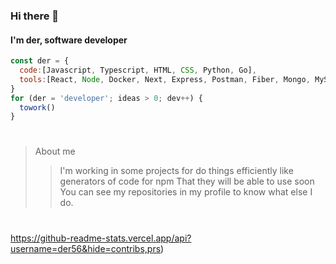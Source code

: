 ### Hi there 👋

#### I'm der, software developer

```js
const der = {
  code:[Javascript, Typescript, HTML, CSS, Python, Go],
  tools:[React, Node, Docker, Next, Express, Postman, Fiber, Mongo, MySql]
}
for (der = 'developer'; ideas > 0; dev++) {
  towork()
}
```
#
>About me
>> I'm working in some projects for do things efficiently like generators of code for npm 
>> That they will be able to use soon
>> You can see my repositories in my profile to know what else I do.
#
https://github-readme-stats.vercel.app/api?username=der56&hide=contribs,prs)
